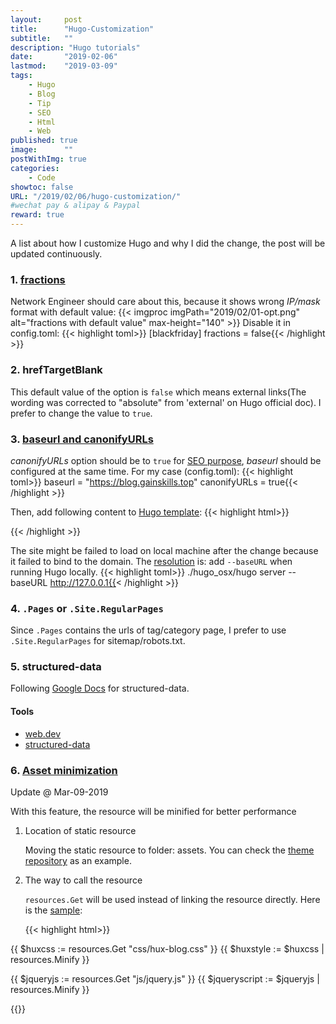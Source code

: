 ```yaml
---
layout:     post
title:      "Hugo-Customization"
subtitle:   ""
description: "Hugo tutorials"
date:       "2019-02-06"
lastmod:    "2019-03-09"
tags:
    - Hugo
    - Blog
    - Tip
    - SEO
    - Html
    - Web
published: true
image:      ""
postWithImg: true
categories:
    - Code
showtoc: false
URL: "/2019/02/06/hugo-customization/"
#wechat pay & alipay & Paypal
reward: true
---
```

A list about how I customize Hugo and why I did the change, the post will be updated continuously.

### 1. [fractions](https://gohugo.io/getting-started/configuration/)

Network Engineer should care about this, because it shows wrong _IP/mask_ format with default value:
{{< imgproc imgPath="2019/02/01-opt.png" alt="fractions with default value" max-height="140" >}}
Disable it in config.toml:
{{< highlight toml>}}
[blackfriday]
    fractions = false{{< /highlight >}}

### 2. hrefTargetBlank

This default value of the option is ```false``` which means external links(The wording was corrected to "absolute" from 'external' on Hugo official doc).
I prefer to change the value to ```true```.

### 3. [baseurl and canonifyURLs](https://gohugo.io/content-management/urls/)

_canonifyURLs_ option should be to ```true``` for [SEO purpose](https://web.dev/discoverable/tell-search-engine-canonical-url), _baseurl_ should be configured at the same time. For my case (config.toml):
{{< highlight toml>}}
baseurl = "https://blog.gainskills.top"
canonifyURLs = true{{< /highlight >}}

Then, add following content to [Hugo template](https://discourse.gohugo.io/t/how-to-replace-the-href-value-of-the-link-rel-canonical/484):
{{< highlight html>}}
<link rel="canonical" href="{{ .Permalink }}">{{< /highlight >}}

The site might be failed to load on local machine after the change because it failed to bind to the domain. The [resolution](https://github.com/indigotree/atlas/issues/38) is: add ```--baseURL``` when running Hugo locally.
{{< highlight toml>}}
./hugo_osx/hugo server --baseURL http://127.0.0.1{{< /highlight >}}

### 4. ```.Pages``` or ```.Site.RegularPages```

Since ```.Pages``` contains the urls of tag/category page, I prefer to use ```.Site.RegularPages``` for sitemap/robots.txt.

### 5. structured-data

Following [Google Docs](https://developers.google.com/search/docs/data-types/article) for structured-data.

#### Tools

- [web.dev](https://web.dev/measure)
- [structured-data](https://search.google.com/structured-data/testing-tool#)

### 6. [Asset minimization](https://gohugo.io/hugo-pipes/minification/)

Update @ Mar-09-2019

With this feature, the resource will be minified for better performance

1. Location of static resource

    Moving the static resource to folder: assets. You can check the [theme repository](https://github.com/gainskills/hugo-theme-cleanwhite/tree/36842390d0f9212650868779208b0fa211be927f) as an example.

2. The way to call the resource

    ```resources.Get``` will be used instead of linking the resource directly. Here is the [sample](https://github.com/gainskills/hugo-theme-cleanwhite/blob/36842390d0f9212650868779208b0fa211be927f/layouts/partials/head.html):

    {{< highlight html>}}
<!-- Custom CSS -->
{{ $huxcss := resources.Get "css/hux-blog.css" }}
{{ $huxstyle := $huxcss | resources.Minify }}
<!-- JavaScript -->
{{ $jqueryjs := resources.Get "js/jquery.js" }}
{{ $jqueryscript := $jqueryjs | resources.Minify }}
<script src="{{ $jqueryscript.Permalink }}"></script>{{</ highlight >}}
